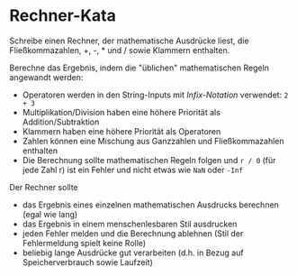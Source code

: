 # Rechner-Kata

Schreibe einen Rechner, der mathematische Ausdrücke liest, die
Fließkommazahlen, +, -, * und / sowie Klammern enthalten.

Berechne das Ergebnis, indem die "üblichen" mathematischen Regeln angewandt werden:

* Operatoren werden in den String-Inputs mit _Infix-Notation_ verwendet: `2 + 3`
* Multiplikation/Division haben eine höhere Priorität als Addition/Subtraktion
* Klammern haben eine höhere Priorität als Operatoren
* Zahlen können eine Mischung aus Ganzzahlen und Fließkommazahlen enthalten
* Die Berechnung sollte mathematischen Regeln folgen und `r / 0` (für jede Zahl r) ist ein Fehler und nicht
  etwas wie `NaN` oder `-Inf`

Der Rechner sollte

* das Ergebnis eines einzelnen mathematischen Ausdrucks berechnen (egal wie lang)
* das Ergebnis in einem menschenlesbaren Stil ausdrucken
* jeden Fehler melden und die Berechnung ablehnen (Stil der Fehlermeldung spielt keine Rolle)
* beliebig lange Ausdrücke gut verarbeiten (d.h. in Bezug auf Speicherverbrauch sowie Laufzeit)

